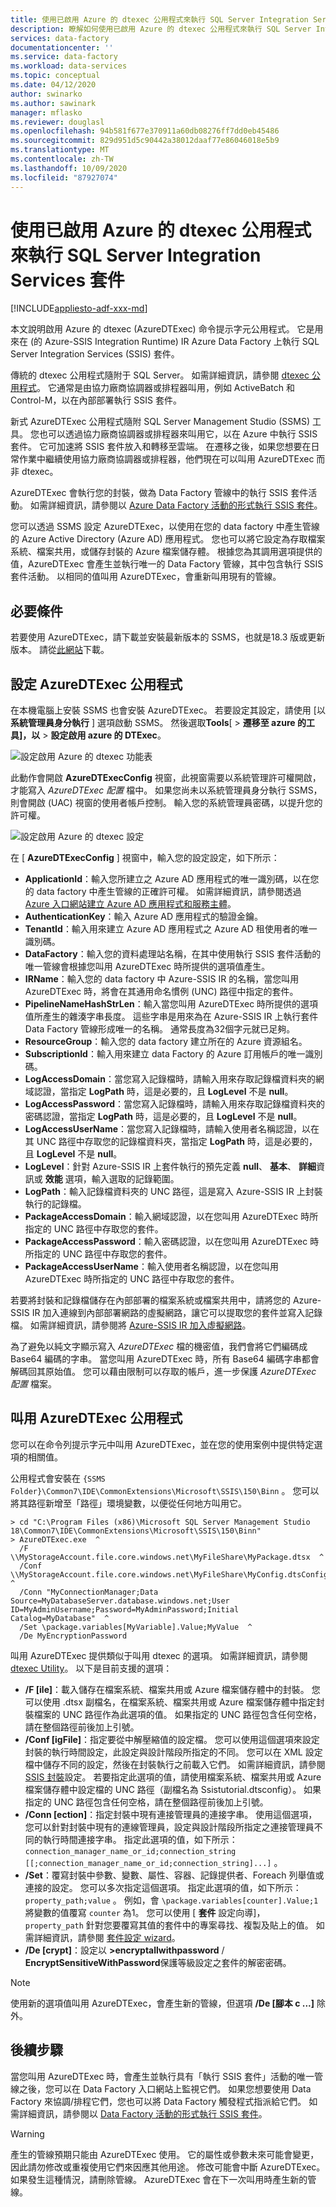 ```yaml
---
title: 使用已啟用 Azure 的 dtexec 公用程式來執行 SQL Server Integration Services (SSIS) 套件
description: 瞭解如何使用已啟用 Azure 的 dtexec 公用程式來執行 SQL Server Integration Services (SSIS) 套件。
services: data-factory
documentationcenter: ''
ms.service: data-factory
ms.workload: data-services
ms.topic: conceptual
ms.date: 04/12/2020
author: swinarko
ms.author: sawinark
manager: mflasko
ms.reviewer: douglasl
ms.openlocfilehash: 94b581f677e370911a60db08276ff7dd0eb45486
ms.sourcegitcommit: 829d951d5c90442a38012daaf77e86046018e5b9
ms.translationtype: MT
ms.contentlocale: zh-TW
ms.lasthandoff: 10/09/2020
ms.locfileid: "87927074"
---
```

# <a name="run-sql-server-integration-services-packages-with-the-azure-enabled-dtexec-utility"></a>使用已啟用 Azure 的 dtexec 公用程式來執行 SQL Server Integration Services 套件

[!INCLUDE[appliesto-adf-xxx-md](includes/appliesto-adf-xxx-md.md)]

本文說明啟用 Azure 的 dtexec (AzureDTExec) 命令提示字元公用程式。 它是用來在 (的 Azure-SSIS Integration Runtime) IR Azure Data Factory 上執行 SQL Server Integration Services (SSIS) 套件。

傳統的 dtexec 公用程式隨附于 SQL Server。 如需詳細資訊，請參閱 [dtexec 公用程式](https://docs.microsoft.com/sql/integration-services/packages/dtexec-utility?view=sql-server-2017)。 它通常是由協力廠商協調器或排程器叫用，例如 ActiveBatch 和 Control-M，以在內部部署執行 SSIS 套件。 

新式 AzureDTExec 公用程式隨附 SQL Server Management Studio (SSMS) 工具。 您也可以透過協力廠商協調器或排程器來叫用它，以在 Azure 中執行 SSIS 套件。 它可加速將 SSIS 套件放入和轉移至雲端。 在遷移之後，如果您想要在日常作業中繼續使用協力廠商協調器或排程器，他們現在可以叫用 AzureDTExec 而非 dtexec。

AzureDTExec 會執行您的封裝，做為 Data Factory 管線中的執行 SSIS 套件活動。 如需詳細資訊，請參閱以 [Azure Data Factory 活動的形式執行 SSIS 套件](https://docs.microsoft.com/azure/data-factory/how-to-invoke-ssis-package-ssis-activity)。 

您可以透過 SSMS 設定 AzureDTExec，以使用在您的 data factory 中產生管線的 Azure Active Directory (Azure AD) 應用程式。 您也可以將它設定為存取檔案系統、檔案共用，或儲存封裝的 Azure 檔案儲存體。 根據您為其調用選項提供的值，AzureDTExec 會產生並執行唯一的 Data Factory 管線，其中包含執行 SSIS 套件活動。 以相同的值叫用 AzureDTExec，會重新叫用現有的管線。

## <a name="prerequisites"></a>必要條件
若要使用 AzureDTExec，請下載並安裝最新版本的 SSMS，也就是18.3 版或更新版本。 請從[此網站](https://docs.microsoft.com/sql/ssms/download-sql-server-management-studio-ssms?view=sql-server-2017)下載。

## <a name="configure-the-azuredtexec-utility"></a>設定 AzureDTExec 公用程式
在本機電腦上安裝 SSMS 也會安裝 AzureDTExec。 若要設定其設定，請使用 [以 **系統管理員身分執行** ] 選項啟動 SSMS。 然後選取**Tools**[  >  **遷移至 azure 的工具]，以**  >  **設定啟用 azure 的 DTExec**。

![設定啟用 Azure 的 dtexec 功能表](media/how-to-invoke-ssis-package-azure-enabled-dtexec/ssms-azure-enabled-dtexec-menu.png)

此動作會開啟 **AzureDTExecConfig** 視窗，此視窗需要以系統管理許可權開啟，才能寫入 *AzureDTExec 配置* 檔中。 如果您尚未以系統管理員身分執行 SSMS，則會開啟 (UAC) 視窗的使用者帳戶控制。 輸入您的系統管理員密碼，以提升您的許可權。

![設定啟用 Azure 的 dtexec 設定](media/how-to-invoke-ssis-package-azure-enabled-dtexec/ssms-azure-enabled-dtexec-settings.png)

在 [ **AzureDTExecConfig** ] 視窗中，輸入您的設定設定，如下所示：

- **ApplicationId**：輸入您所建立之 Azure AD 應用程式的唯一識別碼，以在您的 data factory 中產生管線的正確許可權。 如需詳細資訊，請參閱透過 [Azure 入口網站建立 Azure AD 應用程式和服務主體](https://docs.microsoft.com/azure/active-directory/develop/howto-create-service-principal-portal)。
- **AuthenticationKey**：輸入 Azure AD 應用程式的驗證金鑰。
- **TenantId**：輸入用來建立 Azure AD 應用程式之 Azure AD 租使用者的唯一識別碼。
- **DataFactory**：輸入您的資料處理站名稱，在其中使用執行 SSIS 套件活動的唯一管線會根據您叫用 AzureDTExec 時所提供的選項值產生。
- **IRName**：輸入您的 data factory 中 Azure-SSIS IR 的名稱，當您叫用 AzureDTExec 時，將會在其通用命名慣例 (UNC) 路徑中指定的套件。
- **PipelineNameHashStrLen**：輸入當您叫用 AzureDTExec 時所提供的選項值所產生的雜湊字串長度。 這些字串是用來為在 Azure-SSIS IR 上執行套件 Data Factory 管線形成唯一的名稱。 通常長度為32個字元就已足夠。
- **ResourceGroup**：輸入您的 data factory 建立所在的 Azure 資源組名。
- **SubscriptionId**：輸入用來建立 data Factory 的 Azure 訂用帳戶的唯一識別碼。
- **LogAccessDomain**：當您寫入記錄檔時，請輸入用來存取記錄檔資料夾的網域認證，當指定 **LogPath** 時，這是必要的，且 **LogLevel** 不是 **null**。
- **LogAccessPassword**：當您寫入記錄檔時，請輸入用來存取記錄檔資料夾的密碼認證，當指定 **LogPath** 時，這是必要的，且 **LogLevel** 不是 **null**。
- **LogAccessUserName**：當您寫入記錄檔時，請輸入使用者名稱認證，以在其 UNC 路徑中存取您的記錄檔資料夾，當指定 **LogPath** 時，這是必要的，且 **LogLevel** 不是 **null**。
- **LogLevel**：針對 Azure-SSIS IR 上套件執行的預先定義 **null**、 **基本**、 **詳細**資訊或 **效能** 選項，輸入選取的記錄範圍。
- **LogPath**：輸入記錄檔資料夾的 UNC 路徑，這是寫入 Azure-SSIS IR 上封裝執行的記錄檔。
- **PackageAccessDomain**：輸入網域認證，以在您叫用 AzureDTExec 時所指定的 UNC 路徑中存取您的套件。
- **PackageAccessPassword**：輸入密碼認證，以在您叫用 AzureDTExec 時所指定的 UNC 路徑中存取您的套件。
- **PackageAccessUserName**：輸入使用者名稱認證，以在您叫用 AzureDTExec 時所指定的 UNC 路徑中存取您的套件。

若要將封裝和記錄檔儲存在內部部署的檔案系統或檔案共用中，請將您的 Azure-SSIS IR 加入連線到內部部署網路的虛擬網路，讓它可以提取您的套件並寫入記錄檔。 如需詳細資訊，請參閱將 [Azure-SSIS IR 加入虛擬網路](https://docs.microsoft.com/azure/data-factory/join-azure-ssis-integration-runtime-virtual-network)。

為了避免以純文字顯示寫入 *AzureDTExec* 檔的機密值，我們會將它們編碼成 Base64 編碼的字串。 當您叫用 AzureDTExec 時，所有 Base64 編碼字串都會解碼回其原始值。 您可以藉由限制可以存取的帳戶，進一步保護 *AzureDTExec 配置* 檔案。

## <a name="invoke-the-azuredtexec-utility"></a>叫用 AzureDTExec 公用程式
您可以在命令列提示字元中叫用 AzureDTExec，並在您的使用案例中提供特定選項的相關值。

公用程式會安裝在 `{SSMS Folder}\Common7\IDE\CommonExtensions\Microsoft\SSIS\150\Binn` 。 您可以將其路徑新增至「路徑」環境變數，以便從任何地方叫用它。

```dos
> cd "C:\Program Files (x86)\Microsoft SQL Server Management Studio 18\Common7\IDE\CommonExtensions\Microsoft\SSIS\150\Binn"
> AzureDTExec.exe  ^
  /F \\MyStorageAccount.file.core.windows.net\MyFileShare\MyPackage.dtsx  ^
  /Conf \\MyStorageAccount.file.core.windows.net\MyFileShare\MyConfig.dtsConfig  ^
  /Conn "MyConnectionManager;Data Source=MyDatabaseServer.database.windows.net;User ID=MyAdminUsername;Password=MyAdminPassword;Initial Catalog=MyDatabase"  ^
  /Set \package.variables[MyVariable].Value;MyValue  ^
  /De MyEncryptionPassword
```

叫用 AzureDTExec 提供類似于叫用 dtexec 的選項。 如需詳細資訊，請參閱 [dtexec Utility](https://docs.microsoft.com/sql/integration-services/packages/dtexec-utility?view=sql-server-2017)。 以下是目前支援的選項：

- **/F [ile]**：載入儲存在檔案系統、檔案共用或 Azure 檔案儲存體中的封裝。 您可以使用 .dtsx 副檔名，在檔案系統、檔案共用或 Azure 檔案儲存體中指定封裝檔案的 UNC 路徑作為此選項的值。 如果指定的 UNC 路徑包含任何空格，請在整個路徑前後加上引號。
- **/Conf [igFile]**：指定要從中解壓縮值的設定檔。 您可以使用這個選項來設定封裝的執行時間設定，此設定與設計階段所指定的不同。 您可以在 XML 設定檔中儲存不同的設定，然後在封裝執行之前載入它們。 如需詳細資訊，請參閱 [SSIS 封裝](https://docs.microsoft.com/sql/integration-services/packages/package-configurations?view=sql-server-2017)設定。 若要指定此選項的值，請使用檔案系統、檔案共用或 Azure 檔案儲存體中設定檔的 UNC 路徑（副檔名為 Ssistutorial.dtsconfig）。 如果指定的 UNC 路徑包含任何空格，請在整個路徑前後加上引號。
- **/Conn [ection]**：指定封裝中現有連接管理員的連接字串。 使用這個選項，您可以針對封裝中現有的連線管理員，設定與設計階段所指定之連接管理員不同的執行時間連接字串。 指定此選項的值，如下所示： `connection_manager_name_or_id;connection_string [[;connection_manager_name_or_id;connection_string]...]` 。
- **/Set**：覆寫封裝中參數、變數、屬性、容器、記錄提供者、Foreach 列舉值或連接的設定。 您可以多次指定這個選項。 指定此選項的值，如下所示： `property_path;value` 。 例如，會 `\package.variables[counter].Value;1` 將變數的值覆寫 `counter` 為1。 您可以使用 [ **套件** 設定向導]， `property_path` 針對您要覆寫其值的套件中的專案尋找、複製及貼上的值。 如需詳細資訊，請參閱 [套件設定 wizard](https://docs.microsoft.com/sql/integration-services/packages/legacy-package-deployment-ssis)。
- **/De [crypt]**：設定以 **>encryptallwithpassword** / **EncryptSensitiveWithPassword**保護等級設定之套件的解密密碼。

> [!NOTE]
> 使用新的選項值叫用 AzureDTExec，會產生新的管線，但選項 **/De [腳本 c ...]** 除外。

## <a name="next-steps"></a>後續步驟

當您叫用 AzureDTExec 時，會產生並執行具有「執行 SSIS 套件」活動的唯一管線之後，您可以在 Data Factory 入口網站上監視它們。 如果您想要使用 Data Factory 來協調/排程它們，您也可以將 Data Factory 觸發程式指派給它們。 如需詳細資訊，請參閱以 [Data Factory 活動的形式執行 SSIS 套件](https://docs.microsoft.com/azure/data-factory/how-to-invoke-ssis-package-ssis-activity)。

> [!WARNING]
> 產生的管線預期只能由 AzureDTExec 使用。 它的屬性或參數未來可能會變更，因此請勿修改或重複使用它們來因應其他用途。 修改可能會中斷 AzureDTExec。 如果發生這種情況，請刪除管線。 AzureDTExec 會在下一次叫用時產生新的管線。